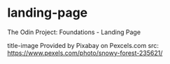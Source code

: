 # landing-page
The Odin Project: Foundations - Landing Page 



title-image
Provided by Pixabay on Pexcels.com
src: https://www.pexels.com/photo/snowy-forest-235621/